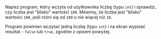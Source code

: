 Napisz program, który wczyta od użytkownika liczbę (typu `int`) i sprawdzi, czy liczba jest "blisko" wartości `100`.
Mówimy, że liczba jest "blisko" wartości `100`, jeśli różni się od `100` o nie więcej niż `10`.

Program powinien wczytać jedną liczbę (typu `int`) i na ekran wypisać resultat - `false` lub `true`, zgodnie z opisem powyżej.